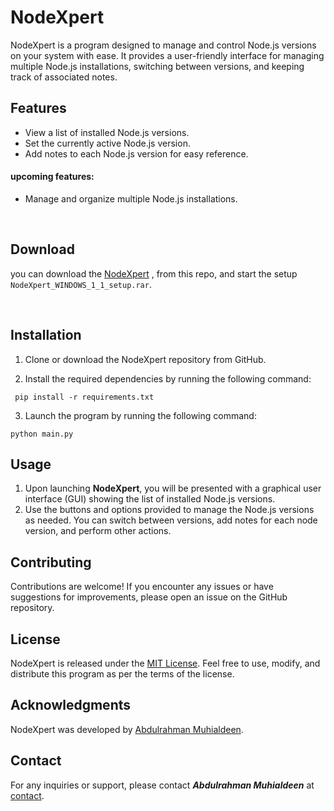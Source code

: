 # NodeXpert

NodeXpert is a program designed to manage and control Node.js versions on your system with ease. It provides a user-friendly interface for managing multiple Node.js installations, switching between versions, and keeping track of associated notes.

## Features

- View a list of installed Node.js versions.
- Set the currently active Node.js version.
- Add notes to each Node.js version for easy reference.
#### upcoming features:
- Manage and organize multiple Node.js installations.

<br>

## Download
you can download the [NodeXpert](https://github.com/TechnoRahmon/NodeXpert/blob/main/NodeXpert_WINDOWS_1_1_setup.rar) , from this repo, and start the setup `NodeXpert_WINDOWS_1_1_setup.rar`.

<br>

## Installation
1. Clone or download the NodeXpert repository from GitHub.

2. Install the required dependencies by running the following command:

````commandline
 pip install -r requirements.txt
 ````

3. Launch the program by running the following command:
```commandline
python main.py
```


## Usage

1. Upon launching **NodeXpert**, you will be presented with a graphical user interface (GUI) showing the list of installed Node.js versions.
2. Use the buttons and options provided to manage the Node.js versions as needed. You can switch between versions, add notes for each node version, and perform other actions.

## Contributing

Contributions are welcome! If you encounter any issues or have suggestions for improvements, please open an issue on the GitHub repository.

## License

NodeXpert is released under the [MIT License](https://opensource.org/licenses/MIT). Feel free to use, modify, and distribute this program as per the terms of the license.

## Acknowledgments

NodeXpert was developed by [Abdulrahman Muhialdeen](https://github.com/TechnoRahmon).

## Contact

For any inquiries or support, please contact _**Abdulrahman Muhialdeen**_ at [contact](https://www.linkedin.com/in/technorahmon/).


